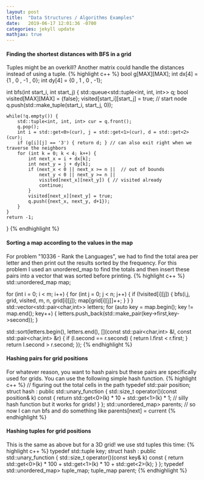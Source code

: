 ```yaml
---
layout: post
title:  "Data Structures / Algorithms Examples"
date:   2019-06-17 12:01:36 -0700
categories: jekyll update
mathjax: true
---
```

<h4><b>Finding the shortest distances with BFS in a grid</b></h4>
Tuples might be an overkill? Another matrix could handle the distances instead of using a tuple.
{% highlight c++ %}
bool g[MAX][MAX];
int dx[4] = {1 , 0 , -1 , 0};
int dy[4] = {0 , 1 , 0 , -1};

int bfs(int start_i, int start_j) {
    std::queue<std::tuple<int, int, int>> q;
    bool visited[MAX][MAX] = {false};
    visited[start_i][start_j] = true; // start node
    q.push(std::make_tuple(start_i, start_j, 0));

    while(!q.empty()) {
        std::tuple<int, int, int> cur = q.front();
        q.pop();
        int i = std::get<0>(cur), j = std::get<1>(cur), d = std::get<2>(cur);
        if (g[i][j] == '3') { return d; } // can also exit right when we traverse the neighbors
        for (int k = 0; k < 4; k++) {
            int next_x = i + dx[k];
            int next_y = j + dy[k];
            if (next_x < 0 || next_x >= n ||  // out of bounds
                next_y < 0 || next_y >= n || 
                visited[next_x][next_y]) { // visited already
                continue;
            }
            visited[next_x][next_y] = true;
            q.push({next_x, next_y, d+1});
        }
    }
    return -1;
}
{% endhighlight %}
<br>
<!------------------------------------------------------------------------------------>
<h4><b>Sorting a map according to the values in the map</b></h4>
For problem "10336 - Rank the Languages", we had to find the total area per letter and then print out the results sorted by the frequency. For this problem I used an unordered_map to find the totals and then insert these pairs into a vector that was sorted before printing.
{% highlight c++ %}
std::unordered_map<char,int> map;

for (int i = 0; i < m; i++) {
    for (int j = 0; j < n; j++) {
        if (!visited[i][j]) {
            bfs(i,j, grid, visited, m, n, grid[i][j]);
            map[grid[i][j]]++;
        }
    }
}
std::vector<std::pair<char,int>> letters;
for (auto key = map.begin(); key != map.end(); key++) {
    letters.push_back(std::make_pair(key->first,key->second));
}

std::sort(letters.begin(), letters.end(), [](const std::pair<char,int> &l, const std::pair<char,int> &r) {
    if (l.second == r.second) {
        return l.first < r.first;
    }
    return l.second > r.second;
});
{% endhighlight %}
<br>
<!------------------------------------------------------------------------------------>
<h4><b>Hashing pairs for grid positions</b></h4>
For whatever reason, you want to hash pairs but these pairs are specifically used for grids. You can use the following simple hash function. 
{% highlight c++ %}
// figuring out the total cells in the path
typedef std::pair<int, int> position;
struct hash : public std::unary_function<key_t, std::size_t> {
    std::size_t operator()(const position& k) const {
        return std::get<0>(k) * 10 + std::get<1>(k) * 1; // silly hash function but it works for grids!
    }
};
std::unordered_map<const position, position, hash,std::equal_to<position>> parents;
// so now I can run bfs and do something like parents[next] = current
{% endhighlight %}
<br>
<!------------------------------------------------------------------------------------>
<h4><b>Hashing tuples for grid positions</b></h4>
This is the same as above but for a 3D grid! we use std tuples this time:
{% highlight c++ %}
typedef std::tuple<int, int, int> key;
struct hash : public std::unary_function<key_t, std::size_t> {
    std::size_t operator()(const key& k) const {
        return std::get<0>(k) * 100 + std::get<1>(k) * 10 + std::get<2>(k);
    }
};
typedef std::unordered_map<const key,key,hash,std::equal_to<key>> tuple_map;
tuple_map parent;
{% endhighlight %}
<br>
<br>

